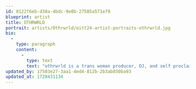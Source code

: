 ```yaml
---
id: 8122f6eb-d38a-4bdc-9e0b-27585a571e79
blueprint: artist
title: OTHRWRLD
portrait: artists/Othrwrld/oitt24-artist-portraits-othrwrld.jpg
bio:
  -
    type: paragraph
    content:
      -
        type: text
        text: "othrwrld is a trans woman producer, DJ, and self proclaimed aural apothecary, using sound and atmosphere to open portals into new utopian possibilities for trans posthuman club creatures to experience collective immanence and healing.\_ Equally likely to find her sweating behind the decks at a late night warehouse rave enshrouded in fog, or sitting peacefully weaving textures in a dimly lit chillroom, othrwrld sits on the cutting edge of trans futuristic music from hypnotic psytechno, bass, and ritualistic rhythms to slambient mind journeys, soundbaths and deep dubbed out dancefloors."
updated_by: 17503e27-3aa1-4ed4-812b-2b3ab850ba93
updated_at: 1728431134
---
```

